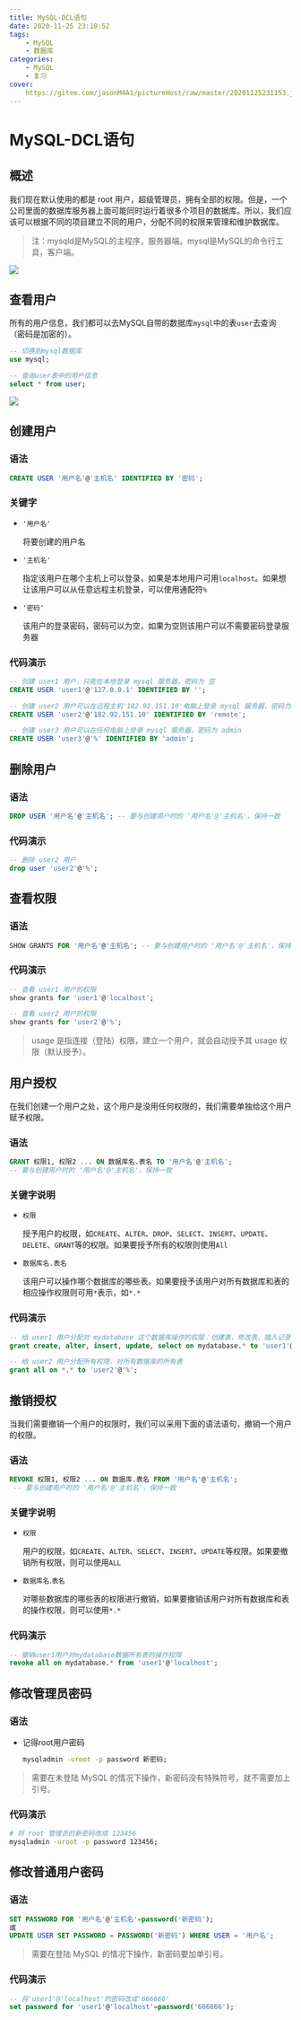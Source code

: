 ```yaml
---
title: MySQL-DCL语句
date: 2020-11-25 23:10:52
tags:
	- MySQL
	- 数据库
categories:
	- MySQL
	- 复习
cover:
	https://gitee.com/jasonM4A1/pictureHost/raw/master/20201125231153.jpg
---
```


# MySQL-DCL语句

## 概述

我们现在默认使用的都是 root 用户，超级管理员，拥有全部的权限。但是，一个公司里面的数据库服务器上面可能同时运行着很多个项目的数据库。所以，我们应该可以根据不同的项目建立不同的用户，分配不同的权限来管理和维护数据库。

> 注：mysqld是MySQL的主程序，服务器端。mysql是MySQL的命令行工具，客户端。

![](https://gitee.com/jasonM4A1/pictureHost/raw/master/20201125232739.png)

## 查看用户

所有的用户信息，我们都可以去MySQL自带的数据库`mysql`中的表`user`去查询（密码是加密的）。

~~~sql
-- 切换到mysql数据库
use mysql;

-- 查询user表中的用户信息
select * from user;
~~~

![](https://gitee.com/jasonM4A1/pictureHost/raw/master/20201126235617.png)

## 创建用户

### 语法

~~~sql
CREATE USER '用户名'@'主机名' IDENTIFIED BY '密码';
~~~

### 关键字

+ `'用户名'`

  将要创建的用户名

+ `'主机名'`

  指定该用户在哪个主机上可以登录，如果是本地用户可用`localhost`。如果想让该用户可以从任意远程主机登录，可以使用通配符`%`

+ `'密码'`

  该用户的登录密码，密码可以为空，如果为空则该用户可以不需要密码登录服务器

### 代码演示

~~~sql
-- 创建 user1 用户，只能在本地登录 mysql 服务器，密码为 空
CREATE USER 'user1'@'127.0.0.1' IDENTIFIED BY '';

-- 创建 user2 用户可以在远程主机'182.92.151.10'电脑上登录 mysql 服务器，密码为 remote
CREATE USER 'user2'@'182.92.151.10' IDENTIFIED BY 'remote';

-- 创建 user3 用户可以在任何电脑上登录 mysql 服务器，密码为 admin
CREATE USER 'user3'@'%' IDENTIFIED BY 'admin';
~~~

## 删除用户

### 语法

~~~sql
DROP USER '用户名'@'主机名'; -- 要与创建用户时的 '用户名'@'主机名'，保持一致
~~~

### 代码演示

~~~sql
-- 删除 user2 用户
drop user 'user2'@'%';
~~~

## 查看权限

### 语法

~~~sql
SHOW GRANTS FOR '用户名'@'主机名'; -- 要与创建用户时的 '用户名'@'主机名'，保持一致
~~~

### 代码演示

~~~sql
-- 查看 user1 用户的权限
show grants for 'user1'@'localhost';

-- 查看 user2 用户的权限
show grants for 'user2'@'%';
~~~

> usage 是指连接（登陆）权限，建立一个用户，就会自动授予其 usage 权限（默认授予）。

## 用户授权

在我们创建一个用户之处，这个用户是没用任何权限的，我们需要单独给这个用户赋予权限。

### 语法

~~~sql
GRANT 权限1, 权限2 ... ON 数据库名.表名 TO '用户名'@'主机名'; 
-- 要与创建用户时的 '用户名'@'主机名'，保持一致
~~~

### 关键字说明

+ `权限`

  授予用户的权限，如`CREATE`、`ALTER`、`DROP`、`SELECT`、`INSERT`、`UPDATE`、`DELETE`、`GRANT`等的权限。如果要授予所有的权限则使用`All`

+ `数据库名.表名`

  该用户可以操作哪个数据库的哪些表。如果要授予该用户对所有数据库和表的相应操作权限则可用`*`表示，如`*.*`

### 代码演示

~~~sql
-- 给 user1 用户分配对 mydatabase 这个数据库操作的权限：创建表，修改表，插入记录，更新记录，查询
grant create, alter, insert, update, select on mydatabase.* to 'user1'@'localhost';

-- 给 user2 用户分配所有权限，对所有数据库的所有表
grant all on *.* to 'user2'@'%';
~~~

## 撤销授权

当我们需要撤销一个用户的权限时，我们可以采用下面的语法语句，撤销一个用户的权限。

### 语法

~~~sql
REVOKE 权限1, 权限2 ... ON 数据库.表名 FROM '用户名'@'主机名';
 -- 要与创建用户时的 '用户名'@'主机名'，保持一致
~~~

### 关键字说明

+ `权限`

  用户的权限，如`CREATE`、`ALTER`、`SELECT`、`INSERT`、`UPDATE`等权限。如果要撤销所有权限，则可以使用`ALL`

+ `数据库名`.`表名`

  对哪些数据库的哪些表的权限进行撤销，如果要撤销该用户对所有数据库和表的操作权限，则可以使用`*.*`

### 代码演示

~~~sql
-- 撤销user1用户对mydatabase数据所有表的操作权限
revoke all on mydatabase.* from 'user1'@'localhost';
~~~

## 修改管理员密码

### 语法

+ 记得root用户密码

  ~~~bash
  mysqladmin -uroot -p password 新密码;
  ~~~

> 需要在未登陆 MySQL 的情况下操作，新密码没有特殊符号，就不需要加上引号。

### 代码演示

~~~bash
# 将 root 管理员的新密码改成 123456
mysqladmin -uroot -p password 123456;
~~~

## 修改普通用户密码

### 语法

~~~sql
SET PASSWORD FOR '用户名'@'主机名'=password('新密码');
或
UPDATE USER SET PASSWORD = PASSWORD('新密码') WHERE USER = '用户名';
~~~

> 需要在登陆 MySQL 的情况下操作，新密码要加单引号。

### 代码演示

~~~sql
-- 将'user1'@'localhost'的密码改成'666666'
set password for 'user1'@'localhost'=password('666666');
~~~

